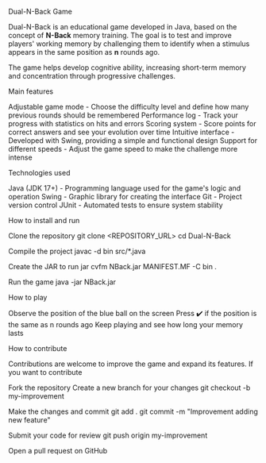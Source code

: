 Dual-N-Back Game

Dual-N-Back is an educational game developed in Java, based on the concept of **N-Back** memory training. The goal is to test and improve players' working memory by challenging them to identify when a stimulus appears in the same position as **n** rounds ago.

The game helps develop cognitive ability, increasing short-term memory and concentration through progressive challenges.

Main features

Adjustable game mode - Choose the difficulty level and define how many previous rounds should be remembered
Performance log - Track your progress with statistics on hits and errors
Scoring system - Score points for correct answers and see your evolution over time
Intuitive interface - Developed with Swing, providing a simple and functional design
Support for different speeds - Adjust the game speed to make the challenge more intense

Technologies used

Java (JDK 17+) - Programming language used for the game's logic and operation
Swing - Graphic library for creating the interface
Git - Project version control
JUnit - Automated tests to ensure system stability

How to install and run

Clone the repository
git clone <REPOSITORY_URL>
cd Dual-N-Back

Compile the project
javac -d bin src/*.java

Create the JAR to run
jar cvfm NBack.jar MANIFEST.MF -C bin .

Run the game
java -jar NBack.jar

How to play

Observe the position of the blue ball on the screen
Press ✔️ if the position is the same as n rounds ago
Keep playing and see how long your memory lasts

How to contribute

Contributions are welcome to improve the game and expand its features. If you want to contribute

Fork the repository
Create a new branch for your changes
git checkout -b my-improvement

Make the changes and commit
git add .
git commit -m "Improvement adding new feature"

Submit your code for review
git push origin my-improvement

Open a pull request on GitHub
